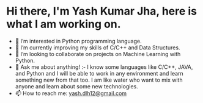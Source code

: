 # Hi there, I'm Yash Kumar Jha, here is what I am working on.
- 👀 I’m interested in Python programming language.
- 🌱 I’m currently improving my skills of C/C++ and Data Structures.
- 💞️ I’m looking to collaborate on projects on Machine Learning with Python.
- 💬 Ask me about anything! :- I know some languages like C/C++, JAVA, and Python and I will be able to work in any environment and learn something new from that too. I am like water who want to mix with anyone and learn about some new technologies. 
- 📫 How to reach me: yash.dlh12@gmail.com

<!---
yashkumarjha/yashkumarjha is a ✨ special ✨ repository because its `README.md` (this file) appears on your GitHub profile.
You can click the Preview link to take a look at your changes.
--->
